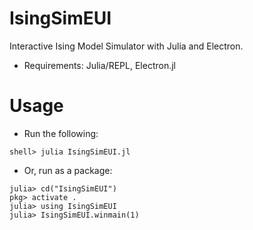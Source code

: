 # IsingSimEUI
Interactive Ising Model Simulator with Julia and Electron.
+ Requirements: Julia/REPL, Electron.jl

# Usage
+ Run the following:
```console
shell> julia IsingSimEUI.jl
```
+ Or, run as a package:
```console
julia> cd("IsingSimEUI")
pkg> activate .
julia> using IsingSimEUI
julia> IsingSimEUI.winmain(1)
```
